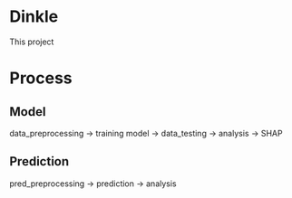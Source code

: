 # Dinkle
This project

# Process
## Model 
data_preprocessing -> training model -> data_testing -> analysis -> SHAP
## Prediction
pred_preprocessing -> prediction -> analysis
